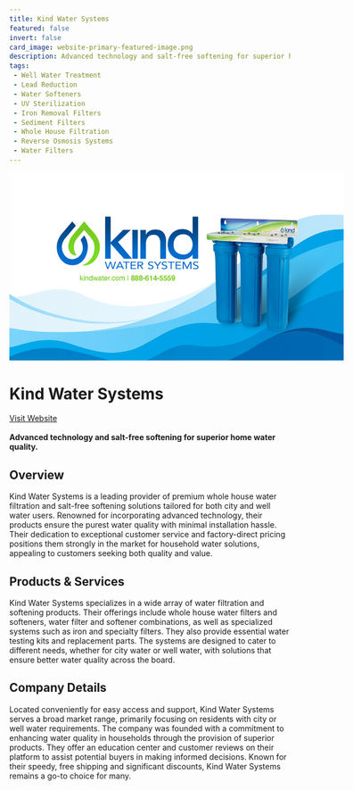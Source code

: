 ```yaml
---
title: Kind Water Systems
featured: false
invert: false
card_image: website-primary-featured-image.png
description: Advanced technology and salt-free softening for superior home water quality.
tags: 
 - Well Water Treatment
 - Lead Reduction
 - Water Softeners
 - UV Sterilization
 - Iron Removal Filters
 - Sediment Filters
 - Whole House Filtration
 - Reverse Osmosis Systems
 - Water Filters
---
```


<div align="center">
<a href="https://kindwater.com/?srsltid=AfmBOor7USiwts9Ugjfphh29MpRdAs60vP_ba-qNjpz1bbgQvAwyFDa2">
<img src="website-primary-featured-image.png" alt="Logo" style="min-width: 200px; max-width: 600px; height: auto;" >
</a>
</div>

# Kind Water Systems
<a href="https://kindwater.com/?srsltid=AfmBOor7USiwts9Ugjfphh29MpRdAs60vP_ba-qNjpz1bbgQvAwyFDa2">Visit Website</a>
<br>
<br>
**Advanced technology and salt-free softening for superior home water quality.**

## Overview
Kind Water Systems is a leading provider of premium whole house water filtration and salt-free softening solutions tailored for both city and well water users. Renowned for incorporating advanced technology, their products ensure the purest water quality with minimal installation hassle. Their dedication to exceptional customer service and factory-direct pricing positions them strongly in the market for household water solutions, appealing to customers seeking both quality and value.
## Products & Services 
Kind Water Systems specializes in a wide array of water filtration and softening products. Their offerings include whole house water filters and softeners, water filter and softener combinations, as well as specialized systems such as iron and specialty filters. They also provide essential water testing kits and replacement parts. The systems are designed to cater to different needs, whether for city water or well water, with solutions that ensure better water quality across the board.
## Company Details 
Located conveniently for easy access and support, Kind Water Systems serves a broad market range, primarily focusing on residents with city or well water requirements. The company was founded with a commitment to enhancing water quality in households through the provision of superior products. They offer an education center and customer reviews on their platform to assist potential buyers in making informed decisions. Known for their speedy, free shipping and significant discounts, Kind Water Systems remains a go-to choice for many.

